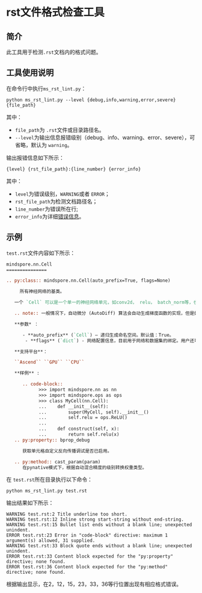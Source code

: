 # rst文件格式检查工具

## 简介

此工具用于检测`.rst`文档内的格式问题。

## 工具使用说明

在命令行中执行`ms_rst_lint.py`：

`python ms_rst_lint.py --level {debug,info,warning,error,severe} {file_path}`

其中：

- `file_path`为 `.rst`文件或目录路径名。
- `--level`为输出信息报错级别（debug、info、warning、error、severe），可省略，默认为 `warning`。

输出报错信息如下所示：

`{level} {rst_file_path}:{line_number} {error_info}`

其中：

- `level`为错误级别，`WARNING`或者 `ERROR`；
- `rst_file_path`为检测文档路径名；
- `line_number`为错误所在行;
- `error_info`为详细[错误信息](https://gitee.com/mindspore/docs/blob/r2.0.0-alpha/tools/rst_lint/RULES.md#)。

## 示例

`test.rst`文件内容如下所示：

```rst
mindspore.nn.Cell
===============

.. py:class:: mindspore.nn.Cell(auto_prefix=True, flags=None)

     所有神经网络的基类。

   一个 `Cell` 可以是一个单一的神经网络单元，如conv2d， relu， batch_norm等，也可以是组成网络的 `Cell` 的结合体。

   .. note:: 一般情况下，自动微分 (AutoDiff) 算法会自动生成梯度函数的实现，但是如果实现了自定义的反向传播函数 (bprop method)，梯度函数将会被Cell中定义的反向传播函数代替。反向传播函数将会接收一个包含关于输出的损失梯度的张量 `dout` 和一个包含前向传播结果的张量 `out` 。反向传播函数需要计算关于输入的损失梯度，关于参数变量的损失函数目前还不支持。反向传播函数必须包含self参数。

   **参数* ：

      - **auto_prefix** (`Cell`) – 递归生成命名空间。默认值：True。
       - **flags** (`dict`) - 网络配置信息，目前用于网络和数据集的绑定。用户还可以通过该参数自定义网络属性。默认值：None。

   **支持平台**：

   ``Ascend`` ``GPU`` ``CPU``

   **样例** :

      .. code-block::
            >>> import mindspore.nn as nn
            >>> import mindspore.ops as ops
            >>> class MyCell(nn.Cell):
            ...    def __init__(self):
            ...        super(MyCell, self).__init__()
            ...        self.relu = ops.ReLU()
            ...
            ...    def construct(self, x):
            ...        return self.relu(x)
   .. py:property:: bprop_debug

      获取单元格自定义反向传播调试是否已启用。

   .. py:method:: cast_param(param)
      在pynative模式下，根据自动混合精度的级别转换权重类型。
```

在 `test.rst`所在目录执行以下命令：

`python ms_rst_lint.py test.rst`

输出结果如下所示：

```text
WARNING test.rst:2 Title underline too short.
WARNING test.rst:12 Inline strong start-string without end-string.
WARNING test.rst:15 Bullet list ends without a blank line; unexpected unindent.
ERROR test.rst:23 Error in "code-block" directive: maximum 1 argument(s) allowed, 31 supplied.
WARNING test.rst:33 Block quote ends without a blank line; unexpected unindent.
ERROR test.rst:33 Content block expected for the "py:property" directive; none found.
ERROR test.rst:36 Content block expected for the "py:method" directive; none found.
```

根据输出显示，在2，12，15，23，33，36等行位置出现有相应格式错误。

